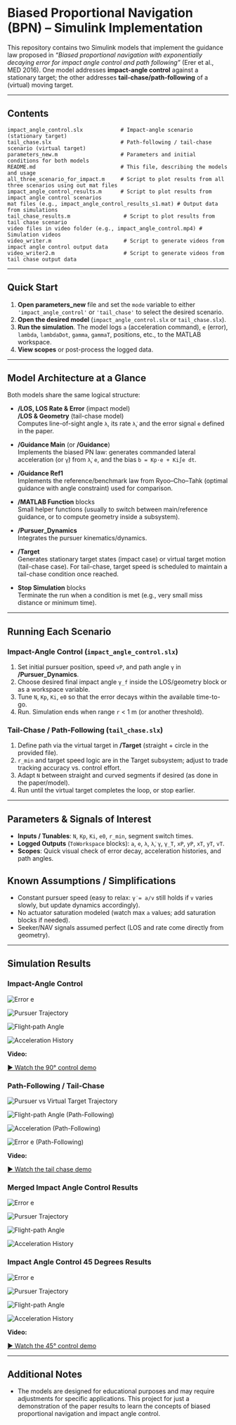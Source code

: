 # Biased Proportional Navigation (BPN) – Simulink Implementation

This repository contains two Simulink models that implement the guidance law proposed in *“Biased proportional navigation with exponentially decaying error for impact angle control and path following”* (Erer et al., MED 2016). One model addresses **impact-angle control** against a stationary target; the other addresses **tail-chase/path-following** of a (virtual) moving target.

---
## Contents
```
impact_angle_control.slx            # Impact-angle scenario (stationary target)
tail_chase.slx                      # Path-following / tail-chase scenario (virtual target)
parameters_new.m                    # Parameters and initial conditions for both models
README.md                           # This file, describing the models and usage
all_three_scenario_for_impact.m     # Script to plot results from all three scenarios using out mat files
impact_angle_control_results.m      # Script to plot results from impact angle control scenarios
mat files (e.g., impact_angle_control_results_s1.mat) # Output data from simulations 
tail_chase_results.m                 # Script to plot results from tail chase scenario 
video files in video folder (e.g., impact_angle_control.mp4) # Simulation videos
video_writer.m                       # Script to generate videos from impact angle control output data
video_writer2.m                      # Script to generate videos from tail chase output data
```
---
## Quick Start
1. **Open parameters_new** file and set the `mode` variable to either `'impact_angle_control'` or `'tail_chase'` to select the desired scenario. 
2. **Open the desired model** (`impact_angle_control.slx` or `tail_chase.slx`).
3. **Run the simulation**. The model logs `a` (acceleration command), `e` (error), `lambda`, `lambdaDot`, `gamma`, `gammaT`, positions, etc., to the MATLAB workspace.
4. **View scopes** or post-process the logged data.

---
## Model Architecture at a Glance

Both models share the same logical structure:

- **/LOS, LOS Rate & Error**  (impact model)  
  **/LOS & Geometry** (tail-chase model)  
  Computes line-of-sight angle `λ`, its rate `λ̇`, and the error signal `e` defined in the paper.

- **/Guidance Main** (or **/Guidance**)  
  Implements the biased PN law: generates commanded lateral acceleration (or `γ̇`) from `λ̇`, `e`, and the bias `b = Kp·e + Ki∫e dt`.

- **/Guidance Ref1**  
  Implements the reference/benchmark law from Ryoo–Cho–Tahk (optimal guidance with angle constraint) used for comparison.

- **/MATLAB Function** blocks  
  Small helper functions (usually to switch between main/reference guidance, or to compute geometry inside a subsystem).

- **/Pursuer_Dynamics**  
  Integrates the pursuer kinematics/dynamics.

- **/Target**  
  Generates stationary target states (impact case) or virtual target motion (tail-chase case). For tail-chase, target speed is scheduled to maintain a tail-chase condition once reached.

- **Stop Simulation** blocks  
  Terminate the run when a condition is met (e.g., very small miss distance or minimum time).

---
## Running Each Scenario

### Impact-Angle Control (`impact_angle_control.slx`)
1. Set initial pursuer position, speed `vP`, and path angle `γ` in **/Pursuer_Dynamics**.
2. Choose desired final impact angle `γ_f` inside the LOS/geometry block or as a workspace variable.
3. Tune `N`, `Kp`, `Ki`, `e0` so that the error decays within the available time-to-go.
4. Run. Simulation ends when range `r` < 1 m (or another threshold).

### Tail-Chase / Path-Following (`tail_chase.slx`)
1. Define path via the virtual target in **/Target** (straight + circle in the provided file).
2. `r_min` and target speed logic are in the Target subsystem; adjust to trade tracking accuracy vs. control effort.
3. Adapt `N` between straight and curved segments if desired (as done in the paper/model).
4. Run until the virtual target completes the loop, or stop earlier.

---
## Parameters & Signals of Interest

- **Inputs / Tunables**: `N`, `Kp`, `Ki`, `e0`, `r_min`, segment switch times.
- **Logged Outputs** (`ToWorkspace` blocks): `a`, `e`, `λ`, `λ̇`, `γ`, `γ_T`, `xP`, `yP`, `xT`, `yT`, `vT`.
- **Scopes**: Quick visual check of error decay, acceleration histories, and path angles.

## Known Assumptions / Simplifications

- Constant pursuer speed (easy to relax: `γ̇ = a/v` still holds if `v` varies slowly, but update dynamics accordingly).
- No actuator saturation modeled (watch max `a` values; add saturation blocks if needed).
- Seeker/NAV signals assumed perfect (LOS and rate come directly from geometry).

---

## Simulation Results

### Impact-Angle Control

![Error e](impact_angle_control_results_scenario12025_07_28_112427/impact_angle_control_error.png)

![Pursuer Trajectory](impact_angle_control_results_scenario12025_07_28_112427/impact_angle_control_trajectory.png)

![Flight‑path Angle](impact_angle_control_results_scenario12025_07_28_112427/impact_angle_control_flight_path_angle.png)

![Acceleration History](impact_angle_control_results_scenario12025_07_28_112427/impact_angle_control_acceleration.png)

**Video:**

[▶️ Watch the 90° control demo](videos/impact_angle_control_90_degrees.mp4)

### Path-Following / Tail-Chase

![Pursuer vs Virtual Target Trajectory](tail_chase_results_2025_07_28_113113/trajectory_path_following.png)

![Flight-path Angle (Path-Following)](tail_chase_results_2025_07_28_113113/flight_path_angle_path_following.png)

![Acceleration (Path-Following)](tail_chase_results_2025_07_28_113113/acceleration_path_following.png)

![Error e (Path-Following)](tail_chase_results_2025_07_28_113113/error_path_following.png)

**Video:**

[▶️ Watch the tail chase demo](videos/tail_chase.mp4)

### Merged Impact Angle Control Results
![Error e](merged_all_results_for_impact_angle_control_2025_07_28_113632/error.png)

![Pursuer Trajectory](merged_all_results_for_impact_angle_control_2025_07_28_113632/trajectory.png)

![Flight-path Angle](merged_all_results_for_impact_angle_control_2025_07_28_113632/flight_path_angle.png)

![Acceleration History](merged_all_results_for_impact_angle_control_2025_07_28_113632/acceleration.png)

### Impact Angle Control 45 Degrees Results
![Error e](impact_angle_45_control_results_scenario12025_07_28_115042/impact_angle_control_error.png)

![Pursuer Trajectory](impact_angle_45_control_results_scenario12025_07_28_115042/impact_angle_control_trajectory.png)

![Flight-path Angle](impact_angle_45_control_results_scenario12025_07_28_115042/impact_angle_control_flight_path_angle.png)

![Acceleration History](impact_angle_45_control_results_scenario12025_07_28_115042/impact_angle_control_acceleration.png)

**Video:**

[▶️ Watch the 45° control demo](videos/impact_angle_control_45_degrees.mp4)

---

## Additional Notes
- The models are designed for educational purposes and may require adjustments for specific applications. This project for just a demonstration of the paper results to learn the concepts of biased proportional navigation and impact angle control.
